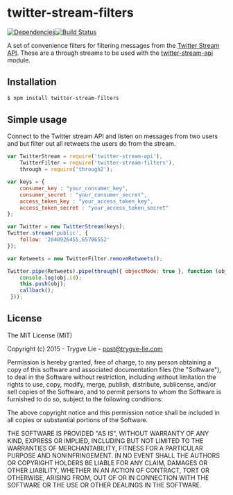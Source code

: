# twitter-stream-filters

[![Dependencies](https://img.shields.io/david/trygve-lie/twitter-stream-filters.svg?style=flat-square)](https://david-dm.org/trygve-lie/twitter-stream-filters)[![Build Status](http://img.shields.io/travis/trygve-lie/twitter-stream-filters/master.svg?style=flat-square)](https://travis-ci.org/trygve-lie/twitter-stream-filters)


A set of convenience filters for filtering messages from the [Twitter Stream API](https://dev.twitter.com/streaming/overview). 
These are a through streams to be used with the [twitter-stream-api](https://github.com/trygve-lie/twitter-stream-api) 
module.



## Installation

```bash
$ npm install twitter-stream-filters
```


## Simple usage

Connect to the Twitter stream API and listen on messages from two users and but
filter out all retweets the users do from the stream.

```js
var TwitterStream = require('twitter-stream-api'),
	TwitterFilter = require('twitter-stream-filters'),
    through = require('through2');

var keys = {
    consumer_key : "your_consumer_key",
    consumer_secret : "your_consumer_secret",
    access_token_key : "your_access_token_key",
    access_token_secret : "your_access_token_secret"
};

var Twitter = new TwitterStream(keys);
Twitter.stream('public', {
    follow: '2840926455,65706552'
});

var Retweets = new TwitterFilter.removeRetweets();

Twitter.pipe(Retweets).pipe(through({ objectMode: true }, function (obj, enc, callback) {
    console.log(obj.id);
    this.push(obj);
    callback();
 }));
```



## License 

The MIT License (MIT)

Copyright (c) 2015 - Trygve Lie - post@trygve-lie.com

Permission is hereby granted, free of charge, to any person obtaining a copy
of this software and associated documentation files (the "Software"), to deal
in the Software without restriction, including without limitation the rights
to use, copy, modify, merge, publish, distribute, sublicense, and/or sell
copies of the Software, and to permit persons to whom the Software is
furnished to do so, subject to the following conditions:

The above copyright notice and this permission notice shall be included in
all copies or substantial portions of the Software.

THE SOFTWARE IS PROVIDED "AS IS", WITHOUT WARRANTY OF ANY KIND, EXPRESS OR
IMPLIED, INCLUDING BUT NOT LIMITED TO THE WARRANTIES OF MERCHANTABILITY,
FITNESS FOR A PARTICULAR PURPOSE AND NONINFRINGEMENT. IN NO EVENT SHALL THE
AUTHORS OR COPYRIGHT HOLDERS BE LIABLE FOR ANY CLAIM, DAMAGES OR OTHER
LIABILITY, WHETHER IN AN ACTION OF CONTRACT, TORT OR OTHERWISE, ARISING FROM,
OUT OF OR IN CONNECTION WITH THE SOFTWARE OR THE USE OR OTHER DEALINGS IN
THE SOFTWARE.
